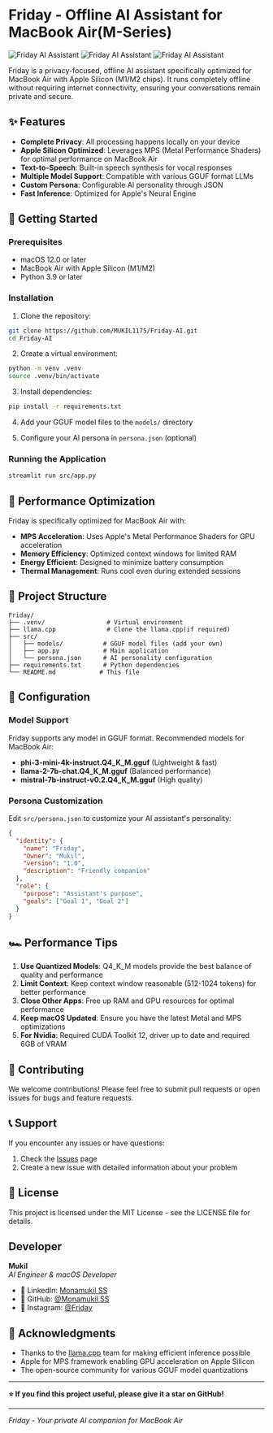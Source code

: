 # Friday - Offline AI Assistant for MacBook Air(M-Series)

![Friday AI Assistant](https://img.shields.io/badge/Platform-macOS-blue) ![Friday AI Assistant](https://img.shields.io/badge/Model-GGUF-green) ![Friday AI Assistant](https://img.shields.io/badge/Privacy-Offline-purple)

Friday is a privacy-focused, offline AI assistant specifically optimized for MacBook Air with Apple Silicon (M1/M2 chips). It runs completely offline without requiring internet connectivity, ensuring your conversations remain private and secure.

## ✨ Features

- **Complete Privacy**: All processing happens locally on your device
- **Apple Silicon Optimized**: Leverages MPS (Metal Performance Shaders) for optimal performance on MacBook Air
- **Text-to-Speech**: Built-in speech synthesis for vocal responses
- **Multiple Model Support**: Compatible with various GGUF format LLMs
- **Custom Persona**: Configurable AI personality through JSON
- **Fast Inference**: Optimized for Apple's Neural Engine

## 🚀 Getting Started

### Prerequisites

- macOS 12.0 or later
- MacBook Air with Apple Silicon (M1/M2)
- Python 3.9 or later

### Installation

1. Clone the repository:
```bash
git clone https://github.com/MUKIL1175/Friday-AI.git
cd Friday-AI
```

2. Create a virtual environment:
```bash
python -m venv .venv
source .venv/bin/activate
```

3. Install dependencies:
```bash
pip install -r requirements.txt
```

4. Add your GGUF model files to the `models/` directory

5. Configure your AI persona in `persona.json` (optional)

### Running the Application

```bash
streamlit run src/app.py
```

## 🎯 Performance Optimization

Friday is specifically optimized for MacBook Air with:

- **MPS Acceleration**: Uses Apple's Metal Performance Shaders for GPU acceleration
- **Memory Efficiency**: Optimized context windows for limited RAM
- **Energy Efficient**: Designed to minimize battery consumption
- **Thermal Management**: Runs cool even during extended sessions

## 📁 Project Structure

```
Friday/
├── .venv/                 # Virtual environment
├── llama.cpp              # Clone the llama.cpp(if required)
├── src/
│   ├── models/           # GGUF model files (add your own)
│   ├── app.py            # Main application
│   └── persona.json      # AI personality configuration
├── requirements.txt      # Python dependencies
└── README.md            # This file
```

## 🔧 Configuration

### Model Support

Friday supports any model in GGUF format. Recommended models for MacBook Air:

- **phi-3-mini-4k-instruct.Q4_K_M.gguf** (Lightweight & fast)
- **llama-2-7b-chat.Q4_K_M.gguf** (Balanced performance)
- **mistral-7b-instruct-v0.2.Q4_K_M.gguf** (High quality)

### Persona Customization

Edit `src/persona.json` to customize your AI assistant's personality:

```json
{
  "identity": {
    "name": "Friday",
    "Owner": "Mukil",
    "version": "1.0",
    "description": "Friendly companion"
  },
  "role": {
    "purpose": "Assistant's purpose",
    "goals": ["Goal 1", "Goal 2"]
  }
}
```

## 🏎️ Performance Tips

1. **Use Quantized Models**: Q4_K_M models provide the best balance of quality and performance
2. **Limit Context**: Keep context window reasonable (512-1024 tokens) for better performance
3. **Close Other Apps**: Free up RAM and GPU resources for optimal performance
4. **Keep macOS Updated**: Ensure you have the latest Metal and MPS optimizations
5. **For Nvidia**: Required CUDA Toolkit 12, driver up to date and required 6GB of VRAM 
## 🤝 Contributing

We welcome contributions! Please feel free to submit pull requests or open issues for bugs and feature requests.

## 📞 Support

If you encounter any issues or have questions:

1. Check the [Issues](https://github.com/MUKIL1175/Friday-AI/issues) page
2. Create a new issue with detailed information about your problem

## 📜 License

This project is licensed under the MIT License - see the LICENSE file for details.

## Developer

**Mukil**  
*AI Engineer & macOS Developer*

- 🔗 LinkedIn: [Monamukil SS](https://www.linkedin.com/in/mukil1175/)
-  🔗 GitHub: [@Monamukil SS](https://github.com/MUKIL1175)
-  🔗 Instagram: [@Friday](https://www.instagram.com/monamukil/)
## 🙏 Acknowledgments

- Thanks to the [llama.cpp](https://github.com/ggerganov/llama.cpp) team for making efficient inference possible
- Apple for MPS framework enabling GPU acceleration on Apple Silicon
- The open-source community for various GGUF model quantizations

---

**⭐ If you find this project useful, please give it a star on GitHub!**

---

*Friday - Your private AI companion for MacBook Air* 